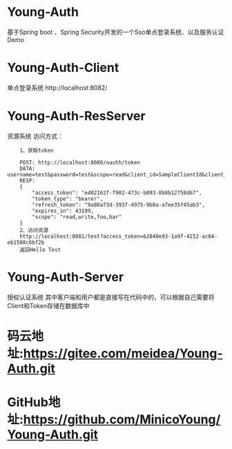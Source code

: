 # Young-Auth
基于Spring boot 、Spring Security开发的一个Sso单点登录系统、以及服务认证Demo

# Young-Auth-Client 
单点登录系统
    http://localhost:8082/
# Young-Auth-ResServer
资源系统
    访问方式：
        
        1、获取token
        
        POST: http://localhost:8080/oauth/token
        DATA: username=test&password=test&scope=read&client_id=SampleClientId&client_secret=secret&grant_type=password
        RESP:
        {
            "access_token": "e402162f-f902-473c-b093-8b8b12758d67",
            "token_type": "bearer",
            "refresh_token": "9a80a73d-3937-4975-9b8a-a7ee35f45ab3",
            "expires_in": 43199,
            "scope": "read,write,foo,bar"
        }
        2、访问资源
        http://localhost:8081/test?access_token=62840e93-1a9f-4152-ac84-eb1508c6bf2b 
        返回Hello Test
        
# Young-Auth-Server
授权认证系统
    其中客户端和用户都是直接写在代码中的，可以根据自己需要将Client和Token存储在数据库中

# 码云地址:https://gitee.com/meidea/Young-Auth.git     
# GitHub地址:https://github.com/MinicoYoung/Young-Auth.git
